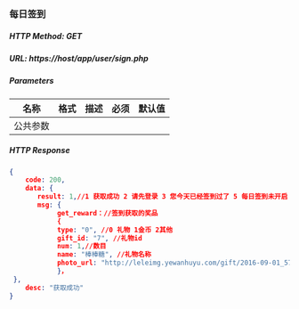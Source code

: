 ### 每日签到

##### HTTP Method: GET
##### URL: https://host/app/user/sign.php

#####  Parameters
名称|格式|描述|必须|默认值
---|---|---|---|---
公共参数||||

##### HTTP Response
```json
{
    code: 200,
    data: {
       result: 1,//1 获取成功 2 请先登录 3 您今天已经签到过了 5 每日签到未开启
       msg: {
            get_reward：//签到获取的奖品
            {
            type: "0", //0 礼物 1金币 2其他
            gift_id: "7", //礼物id
            num: 1,//数目
            name: "棒棒糖", //礼物名称
            photo_url: "http://leleimg.yewanhuyu.com/gift/2016-09-01_57c7a894b1bad.png", //图片url
            }，
 },
    desc: "获取成功"
}